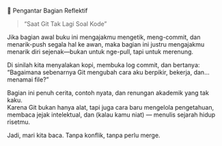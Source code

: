 
 📘 Pengantar Bagian Reflektif  
> “Saat Git Tak Lagi Soal Kode”

Jika bagian awal buku ini mengajakmu mengetik, meng-commit, dan menarik-push segala hal ke awan, maka bagian ini justru mengajakmu menarik diri sejenak—bukan untuk nge-pull, tapi untuk merenung.

Di sinilah kita menyalakan kopi, membuka log commit, dan bertanya:  
“Bagaimana sebenarnya Git mengubah cara aku berpikir, bekerja, dan… menamai file?”

Bagian ini penuh cerita, contoh nyata, dan renungan akademik yang tak kaku.  
Karena Git bukan hanya alat, tapi juga cara baru mengelola pengetahuan, membaca jejak intelektual, dan (kalau kamu niat) — menulis sejarah hidup risetmu.

Jadi, mari kita baca. Tanpa konflik, tanpa perlu merge.

